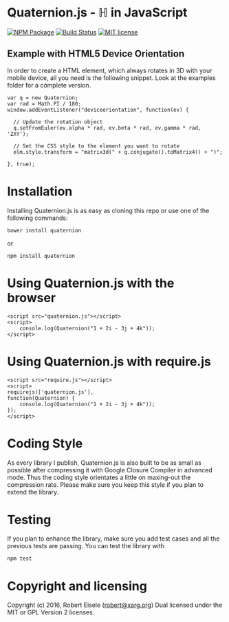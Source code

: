 # Quaternion.js - ℍ in JavaScript

[![NPM Package](https://img.shields.io/npm/v/quaternion.svg?style=flat)](https://npmjs.org/package/quaternion "View this project on npm")
[![Build Status](https://travis-ci.org/infusion/Quaternion.js.svg?branch=master)](https://travis-ci.org/infusion/Quaternion.js)
[![MIT license](http://img.shields.io/badge/license-MIT-brightgreen.svg)](http://opensource.org/licenses/MIT)



Example with HTML5 Device Orientation
---
In order to create a HTML element, which always rotates in 3D with your mobile device, all you need is the following snippet. Look at the examples folder for a complete version.

```
var q = new Quaternion;
var rad = Math.PI / 180;
window.addEventListener("deviceorientation", function(ev) {

  // Update the rotation object
  q.setFromEuler(ev.alpha * rad, ev.beta * rad, ev.gamma * rad, 'ZXY');

  // Set the CSS style to the element you want to rotate
  elm.style.transform = "matrix3d(" + q.conjugate().toMatrix4() + ")";

}, true);
```



Installation
===
Installing Quaternion.js is as easy as cloning this repo or use one of the following commands:

```
bower install quaternion
```
or

```
npm install quaternion
```

Using Quaternion.js with the browser
===
    <script src="quaternion.js"></script>
    <script>
        console.log(Quaternion("1 + 2i - 3j + 4k"));
    </script>


Using Quaternion.js with require.js
===
    <script src="require.js"></script>
    <script>
    requirejs(['quaternion.js'],
    function(Quaternion) {
        console.log(Quaternion("1 + 2i - 3j + 4k"));
    });
    </script>

Coding Style
===
As every library I publish, Quaternion.js is also built to be as small as possible after compressing it with Google Closure Compiler in advanced mode. Thus the coding style orientates a little on maxing-out the compression rate. Please make sure you keep this style if you plan to extend the library.

Testing
===
If you plan to enhance the library, make sure you add test cases and all the previous tests are passing. You can test the library with

```
npm test
```


Copyright and licensing
===
Copyright (c) 2016, Robert Eisele (robert@xarg.org)
Dual licensed under the MIT or GPL Version 2 licenses.
